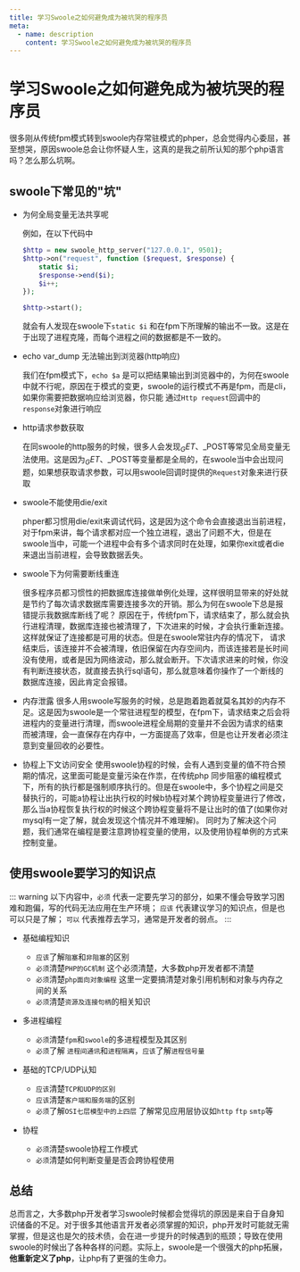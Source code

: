 ```yaml
---
title: 学习Swoole之如何避免成为被坑哭的程序员
meta:
  - name: description
    content: 学习Swoole之如何避免成为被坑哭的程序员
---
```



# 学习Swoole之如何避免成为被坑哭的程序员

很多刚从传统fpm模式转到swoole内存常驻模式的phper，总会觉得内心委屈，甚至想哭，原因swoole总会让你怀疑人生，这真的是我之前所认知的那个php语言吗？怎么那么坑啊。

## swoole下常见的"坑"

- 为何全局变量无法共享呢
  
    例如，在以下代码中
    ```php
    $http = new swoole_http_server("127.0.0.1", 9501);
    $http->on("request", function ($request, $response) {
        static $i;
        $response->end($i);
        $i++;
    });
    
    $http->start();
    ```
    就会有人发现在swoole下`static $i` 和在fpm下所理解的输出不一致。这是在于出现了进程克隆，而每个进程之间的数据都是不一致的。

- echo var_dump 无法输出到浏览器(http响应)
  
    我们在fpm模式下，`echo $a` 是可以把结果输出到浏览器中的，为何在swoole中就不行呢，原因在于模式的变更，swoole的运行模式不再是fpm，而是cli，如果你需要把数据响应给浏览器，你只能
    通过`Http request`回调中的`response`对象进行响应

- http请求参数获取

    在同swoole的http服务的时候，很多人会发现$_GET、$_POST等常见全局变量无法使用。这是因为$_GET、$_POST等变量都是全局的，在swoole当中会出现问题，如果想获取请求参数，可以用swoole回调时提供的`Request`对象来进行获取

- swoole不能使用die/exit
  
    phper都习惯用die/exit来调试代码，这是因为这个命令会直接退出当前进程，对于fpm来讲，每个请求都对应一个独立进程，退出了问题不大，但是在swoole当中，可能一个进程中会有多个请求同时在处理，如果你exit或者die来退出当前进程，会导致数据丢失。

- swoole下为何需要断线重连      
  
    很多程序员都习惯性的把数据库连接做单例化处理，这样很明显带来的好处就是节约了每次请求数据库需要连接多次的开销。那么为何在swoole下总是报错提示我数据库断线了呢？
    原因在于，传统fpm下，请求结束了，那么就会执行进程清理，数据库连接也被清理了，下次进来的时候，才会执行重新连接。这样就保证了连接都是可用的状态。但是在swoole常驻内存的情况下，
    请求结束后，该连接并不会被清理，依旧保留在内存空间内，而该连接若是长时间没有使用，或者是因为网络波动，那么就会断开。下次请求进来的时候，你没有判断连接状态，就直接去执行sql语句，那么就意味着你操作了一个断线的数据库连接，因此肯定会报错。

- 内存泄露
    很多人用swoole写服务的时候，总是跑着跑着就莫名其妙的内存不足。这是因为swoole是一个常驻进程型的模型，在fpm下，请求结束之后会将进程内的变量进行清理，而swoole进程全局期的变量并不会因为请求的结束而被清理，会一直保存在内存中，一方面提高了效率，但是也让开发者必须注意到变量回收的必要性。

- 协程上下文访问安全
    使用swoole协程的时候，会有人遇到变量的值不符合预期的情况，这里面可能是变量污染在作祟，在传统php 同步阻塞的编程模式下，所有的执行都是强制顺序执行的。但是在swoole中，多个协程之间是交替执行的，可能a协程让出执行权的时候b协程对某个跨协程变量进行了修改，那么当a协程恢复执行权的时候这个跨协程变量将不是让出时的值了(如果你对mysql有一定了解，就会发现这个情况并不难理解)。
    同时为了解决这个问题，我们通常在编程是要注意跨协程变量的使用，以及使用协程单例的方式来控制变量。
## 使用swoole要学习的知识点

::: warning 
以下内容中，`必须` 代表一定要先学习的部分，如果不懂会导致学习困难和跑偏，写的代码无法应用在生产环境； `应该` 代表建议学习的知识点，但是也可以只是了解； `可以` 代表推荐去学习，通常是开发者的弱点。
:::

- 基础编程知识
  - `应该`了解`阻塞`和`非阻塞`的区别
  - `必须`清楚`PHP的GC机制` 这个必须清楚，大多数php开发者都不清楚
  - `必须`清楚`php面向对象编程` 这里一定要搞清楚对象引用机制和对象与内存之间的关系
  - `必须`清楚`资源及连接句柄`的相关知识
  
- 多进程编程
  - `必须`清楚`fpm`和`swoole`的多进程模型及其区别
  - `必须`了解 `进程间通讯`和`进程隔离`，`应该`了解`进程信号量`

- 基础的TCP/UDP认知
  - `应该`清楚`TCP和UDP的区别`
  - `应该`清楚`客户端和服务端`的区别
  - `必须`了解`OSI七层模型中的上四层` 了解常见应用层协议如`http` `ftp` `smtp`等

- 协程
  - `必须`清楚swoole协程工作模式
  - `必须`清楚如何判断变量是否会跨协程使用

## 总结

总而言之，大多数php开发者学习swoole时候都会觉得坑的原因是来自于自身知识储备的不足。对于很多其他语言开发者必须掌握的知识，php开发时可能就无需掌握，但是这也是欠的技术债，会在进一步提升的时候遇到的瓶颈；导致在使用swoole的时候出了各种各样的问题。实际上，swoole是一个很强大的php拓展，**他重新定义了php**，让php有了更强的生命力。
